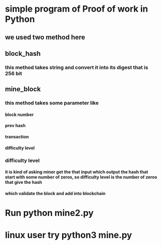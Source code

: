 # simple program of Proof of work  in Python

## we used two method here 

## block_hash
### this method takes string and convert it into its digest that is 256 bit

## mine_block

### this method takes some parameter like
#### block number
#### prev hash
#### transaction
#### difficulty level 

### difficulty level 

#### it is kind of asking miner get the that input which output the hash that start with some number of zeros, so difficulty level is the number of zeros that give the hash 
#### which validate the block and add into blockchain


# Run python mine2.py 
# linux user try python3 mine.py
